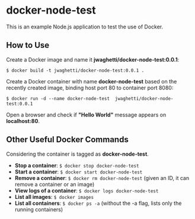 # docker-node-test

This is an example Node.js application to test the use of Docker.

## How to Use

Create a Docker image and name it **jwaghetti/docker-node-test:0.0.1**:
```
$ docker build -t jwaghetti/docker-node-test:0.0.1 .
```

Create a Docker container with name **docker-node-test** based on the recently
created image, binding host port 80 to container port 8080:

```
$ docker run -d --name docker-node-test  jwaghetti/docker-node-test:0.0.1
```

Open a browser and check if **"Hello World"** message appears
on **localhost:80**.

## Other Useful Docker Commands
Considering the container is tagged as **docker-node-test**.

- **Stop a container**:
``$ docker stop docker-node-test``
- **Start a container**: 
``$ docker start docker-node-test``
- **Remove a container**:
``$ docker rm docker-node-test``
(given an ID, it can remove a container or an image)
- **View logs of a container**:
``$ docker logs docker-node-test``
- **List all images**:
``$ docker images``
- **List all containers**:
``$ docker ps -a``
(without the -a flag, lists only the running containers)
